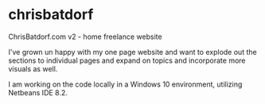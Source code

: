 # chrisbatdorf
ChrisBatdorf.com  v2 - home freelance website

I've grown un happy with my one page website and want to explode out the sections to individual pages and expand on topics and incorporate more visuals as well.

I am working on the code locally in a Windows 10 environment, utilizing Netbeans IDE 8.2. 
